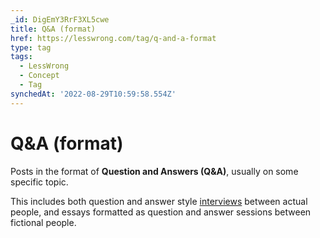 ```yaml
---
_id: DigEmY3RrF3XL5cwe
title: Q&A (format)
href: https://lesswrong.com/tag/q-and-a-format
type: tag
tags:
  - LessWrong
  - Concept
  - Tag
synchedAt: '2022-08-29T10:59:58.554Z'
---
```

# Q&A (format)

Posts in the format of **Question and Answers (Q&A)**, usually on some specific topic.

This includes both question and answer style [interviews](interviews) between actual people, and essays formatted as question and answer sessions between fictional people.